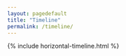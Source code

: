 ```yaml
---
layout: pagedefault
title: "Timeline"
permalink: /timeline/
---
```


<div class="authors">
{% include horizontal-timeline.html %}
</div>